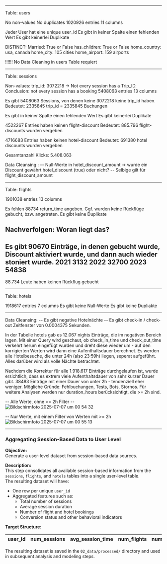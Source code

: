 -----------------------------------------------
Table: users

No non-values
No duplicates
1020926 entries
11 columns

Jeder User hat eine unique user_id
Es gibt in keiner Spalte einen fehlenden Wert 
Es gibt keinerlei Duplikate

DISTINCT:
Married: True or False 
has_children: True or False
home_country: usa, canada 
home_city: 105 cities
home_airport: 159 airports

!!!!!! No Data Cleaning in users Table requiert

-----------------------------------------------
Table: sessions

Non-values: trip_id: 3072218 -> Not every session has a Trip_ID. Conclusion: not every session has a booking
5408063 entries
13 columns

Es gibt 5408063 Sessions, von denen keine 3072218 keine trip_id haben. 
Bedeutet: 2335845 trip_id = 2335845 Buchungen

Es gibt in keiner Spalte einen fehlenden Wert 
Es gibt keinerlei Duplikate

4522267 Entries haben keinen flight-discount 
Bedeutet: 885.796 flight-discounts wurden vergeben

4716683 Entries haben keinen hotel-discount
Bedeutet: 691380 hotel discounts wurden vergeben

Gesamtanzahl Klicks: 5.408.063

Data Cleansing : 
-- Null-Werte in hotel_discount_amount -> wurde ein Discount gewährt hotel_discount (true) oder nicht? 
-- Selbige gilt für flight_discount_amount



-----------------------------------------------
Table: flights


1901038 entries
13 columns

Es fehlen 88734 return_time angeben. Ggf. wurden keine Rückflüge gebucht, bzw. angetreten.
Es gibt keine Duplikate




Nachverfolgen: Woran liegt das? 
---
Es gibt 90670 Einträge, in denen gebucht wurde, Discount aktiviert wurde, und dann auch wieder stoniert wurde. 
2021	3132
2022	32700
2023	54838
---

88.734 Leute haben keinen Rückflug gebucht




-----------------------------------------------
Table: hotels

1918617 entries
7 columns
Es gibt keine Null-Werte
Es gibt keine Dupliakte

---
Data Cleansing: 
-- Es gibt negative Hotelnächte
-- Es gibt check-in / check-out Zeitfenster von 0.0004375 Sekunden. 



In der Tabelle hotels gab es 12.067 nights Einträge, die im negativen Bereich lagen. 
Mit einer Query wird geschaut, ob check_in_time und check_out_time verkehrt herum eingefügt wurden und dreht diese wieder um - auf den korrigierten Werten wird dann eine Aufenthaltsdauer berechnet. 
Es werden alle Hotelbesuche, die unter 24h (also 23:59h) liegen, seperat aufgeführt. 
Alles darüber wird als volle Nächte betrachtet. 

Nachdem die Korrektur für alle 1.918.617 Einträge durchgelaufen ist, wurde ersichtlich, dass es extrem viele Aufenthaltsdauer von sehr kurzer Dauer gibt. 38483 Einträge mit einer Dauer von unter 2h - tendenziell eher weniger. Mögliche Gründe: Fehlbuchungen, Tests, Bots, Stornos. Für weitere Analysen werden nur duration_hours berücksichtigt, die >= 2h sind.

-- Alle Werte, ohne >= 2h Filter -- </br>
![Bildschirmfoto 2025-07-07 um 00 54 32](https://github.com/user-attachments/assets/4a1a759a-6025-4c6b-99bb-56d968854c5f)

-- Nur Werte, mit einem Filter von Werten mit >= 2h </br>
![Bildschirmfoto 2025-07-07 um 00 55 13](https://github.com/user-attachments/assets/dd1c7ac2-33d7-40c3-a30f-dbb7062b1e98)


-------------------------------

### Aggregating Session-Based Data to User Level

**Objective:**  
Generate a user-level dataset from session-based data sources.

**Description:**  
This step consolidates all available session-based information from the `sessions`, `flights`, and `hotels` tables into a single user-level table.  
The resulting dataset will have:
- One row per unique `user_id`
- Aggregated features such as:
  - Total number of sessions
  - Average session duration
  - Number of flight and hotel bookings
  - Conversion status and other behavioral indicators

**Target Structure:**

| user_id | num_sessions | avg_session_time | num_flights | num_hotels | converted | ... |
|---------|--------------|------------------|-------------|------------|-----------|-----|

The resulting dataset is saved in the `02_data/processed/` directory and used in subsequent analysis and modeling steps.




















